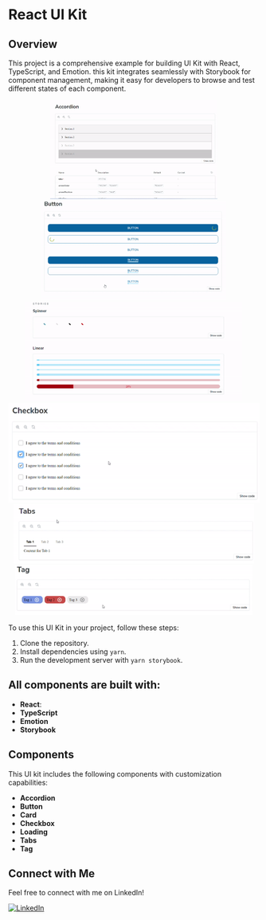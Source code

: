 # React UI Kit

## Overview
This project is a comprehensive example for building UI Kit  with React, TypeScript, and Emotion. this kit integrates seamlessly with Storybook for component management, making it easy for developers to browse and test different states of each component.

<p align="center">
  <img src="src/images/gifs/1.gif" alt="Alt Text" height="200px" />
  <img src="src/images/gifs/2.gif" alt="Alt Text" height="200px" />
  <img src="src/images/gifs/3.gif" alt="Alt Text" height="200px" />
  <img src="src/images/gifs/4.gif" alt="Alt Text" height="200px" />
  <img src="src/images/gifs/5.gif" alt="Alt Text" height="120px" />
  <img src="src/images/gifs/6.gif" alt="Alt Text" height="100px" />
</p>

To use this UI Kit in your project, follow these steps:
<ol><li>Clone the repository.</li><li>Install dependencies using <code>yarn</code>.</li><li>Run the development server with <code>yarn storybook</code>.</li></ol>


## All components are built with:

- **React**: 
- **TypeScript**
- **Emotion**
- **Storybook**

## Components

This UI kit includes the following components with customization capabilities:

- **Accordion** 
- **Button** 
- **Card**
- **Checkbox**
- **Loading**
- **Tabs**
- **Tag**


## Connect with Me

Feel free to connect with me on LinkedIn!

[![LinkedIn](https://img.shields.io/badge/LinkedIn-Profile-blue?style=flat-square&logo=linkedin&labelColor=blue)](https://www.linkedin.com/in/saeed-baharikhoob/)

